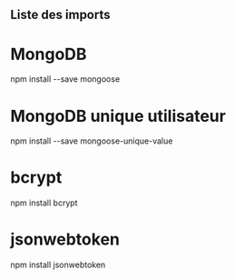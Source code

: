 ## Liste des imports 

# MongoDB
npm install --save mongoose

# MongoDB unique utilisateur
npm install --save mongoose-unique-value

# bcrypt
npm install bcrypt

# jsonwebtoken
npm install jsonwebtoken
